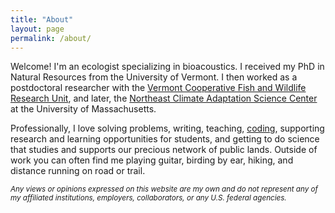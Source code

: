 ```yaml
---
title: "About"
layout: page
permalink: /about/
---
```


Welcome! I'm an ecologist specializing in bioacoustics. I received my PhD in Natural Resources from the University of Vermont. I then worked as a postdoctoral researcher with the [Vermont Cooperative Fish and Wildlife Research Unit](https://www1.usgs.gov/coopunits/unit/Vermont), and later, the [Northeast Climate Adaptation Science Center](https://necsc.umass.edu/) at the University of Massachusetts.

Professionally, I love solving problems, writing, teaching, [coding](https://github.com/cbalantic/), supporting research and learning opportunities for students, and getting to do science that studies and supports our precious network of public lands. Outside of work you can often find me playing guitar, birding by ear, hiking, and distance running on road or trail.

<sub> *Any views or opinions expressed on this website are my own and do not represent any of my affiliated institutions, employers, collaborators, or any U.S. federal agencies.* </sub>
